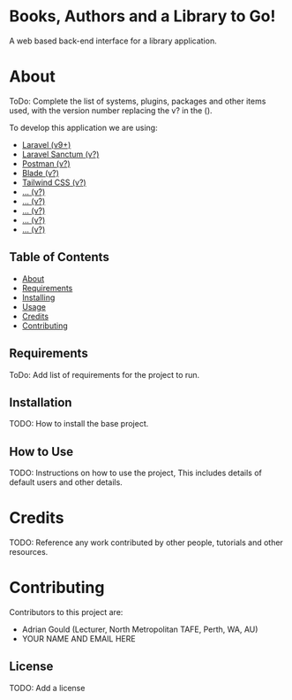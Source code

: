 # Books, Authors and a Library to Go!
 
A web based back-end interface for a library application.

# About

ToDo: Complete the list of systems, plugins, packages and other items used,
with the version number replacing the v? in the ().

To develop this application we are using:
- [Laravel (v9+)](https://laravel.com)
- [Laravel Sanctum (v?)](https://laravel.com/docs/9.x/sanctum)
- [Postman (v?)](#)
- [Blade (v?)](https://laravel.com/docs/9.x/blade)
- [Tailwind CSS (v?)](https://tailwindcss.com)
- [... (v?)](#)
- [... (v?)](#)
- [... (v?)](#)
- [... (v?)](#)
- [... (v?)](#)


## Table of Contents

- [About](#about)
- [Requirements](#requirements)
- [Installing](#installation)
- [Usage](#how-to-use)
- [Credits](#credits)
- [Contributing](#contributing)

## Requirements

ToDo: Add list of requirements for the project to run.

## Installation

TODO: How to install the base project.

## How to Use

TODO: Instructions on how to use the project, This includes details of
default users and other details.


# Credits

TODO: Reference any work contributed by other people, tutorials and other resources.


# Contributing

Contributors to this project are:
- Adrian Gould (Lecturer, North Metropolitan TAFE, Perth, WA, AU)
- YOUR NAME AND EMAIL HERE


## License

TODO: Add a license
